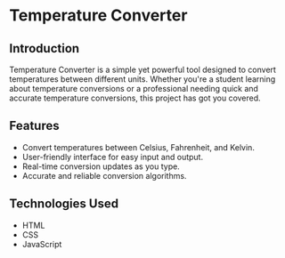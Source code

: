# Temperature Converter

## Introduction

Temperature Converter is a simple yet powerful tool designed to convert temperatures between different units. Whether you're a student learning about temperature conversions or a professional needing quick and accurate temperature conversions, this project has got you covered. 

## Features

- Convert temperatures between Celsius, Fahrenheit, and Kelvin.
- User-friendly interface for easy input and output.
- Real-time conversion updates as you type.
- Accurate and reliable conversion algorithms.
##  Technologies Used
- HTML
- CSS
- JavaScript

